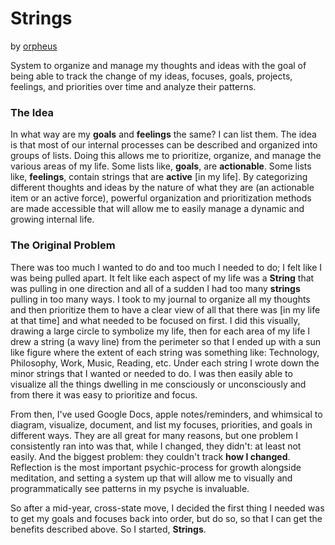# Strings

by [orpheus](github.com/orpheus)

System to organize and manage my thoughts and ideas with the goal of being able to track the change of my ideas,
focuses, goals, projects, feelings, and priorities over time and analyze their patterns.

### The Idea

In what way are my **goals** and **feelings** the same? I can list them. The idea is that most of our internal processes
can be described and organized into groups of lists. Doing this allows me to prioritize, organize, and manage the
various areas of my life. Some lists like, **goals**, are **actionable**. Some lists like, **feelings**, contain strings
that are **active** [in my life]. By categorizing different thoughts and ideas by the nature of what they are
(an actionable item or an active force), powerful organization and prioritization methods are made accessible that
will allow me to easily manage a dynamic and growing internal life.

### The Original Problem

There was too much I wanted to do and too much I needed to do; I felt like I was being pulled apart. It felt like each
aspect of my life was a **String** that was pulling in one direction and all of a sudden I had too many **strings**
pulling in too many ways. I took to my journal to organize all my thoughts and then prioritize them to have a clear view
of all that there was [in my life at that time] and what needed to be focused on first. I did this visually, drawing a
large circle to symbolize my life, then for each area of my life I drew a string (a wavy line) from the perimeter so
that I ended up with a sun like figure where the extent of each string was something like: Technology, Philosophy, Work,
Music, Reading, etc. Under each string I wrote down the minor strings that I wanted or needed to do. I was then easily
able to visualize all the things dwelling in me consciously or unconsciously and from there it was easy to prioritize
and focus. 

From then, I've used Google Docs, apple notes/reminders, and whimsical to diagram, visualize, document, and list my
focuses, priorities, and goals in different ways. They are all great for many reasons, but one problem I consistently
ran into was that, while I changed, they didn't: at least not easily. And the biggest problem: they couldn't track 
**how I changed**. Reflection is the most important psychic-process for growth alongside meditation, and setting 
a system up that will allow me to visually and programmatically see patterns in my psyche is invaluable.

So after a mid-year, cross-state move, I decided the first thing I needed was to get my goals and focuses back into order,
but do so, so that I can get the benefits described above. So I started, **Strings**.